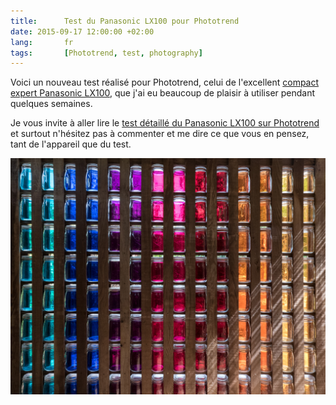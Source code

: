 ```yaml
---
title:      Test du Panasonic LX100 pour Phototrend
date: 2015-09-17 12:00:00 +02:00
lang:       fr
tags:       [Phototrend, test, photography]
---
```


Voici un nouveau test réalisé pour Phototrend, celui de l'excellent [compact expert Panasonic LX100](http://www.amazon.fr/gp/product/B00NN6IYCE), que j'ai eu beaucoup de plaisir à utiliser pendant quelques semaines.

Je vous invite à aller lire le [test détaillé du Panasonic LX100 sur Phototrend](http://phototrend.fr/2015/09/test-appareil-photo-compact-panasonic-lumix-lx100/) et surtout n'hésitez pas à commenter et me dire ce que vous en pensez, tant de l'appareil que du test.

![](20150427-Pigments.jpg)
